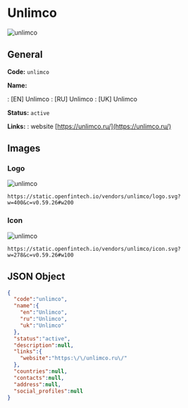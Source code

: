 
# Unlimco 
![unlimco](https://static.openfintech.io/vendors/unlimco/logo.svg?w=400&c=v0.59.26#w200)  

## General 
 
**Code:** `unlimco` 
 
**Name:** 
 
:	[EN] Unlimco 
:	[RU] Unlimco 
:	[UK] Unlimco 
 
**Status:** `active` 
 
**Links:** 
: website [https://unlimco.ru/](https://unlimco.ru/) 
 

## Images 

### Logo 
 
![unlimco](https://static.openfintech.io/vendors/unlimco/logo.svg?w=400&c=v0.59.26#w200)  

```
https://static.openfintech.io/vendors/unlimco/logo.svg?w=400&c=v0.59.26#w200
```  

### Icon 
 
![unlimco](https://static.openfintech.io/vendors/unlimco/icon.svg?w=278&c=v0.59.26#w100)  

```
https://static.openfintech.io/vendors/unlimco/icon.svg?w=278&c=v0.59.26#w100
```  

## JSON Object 

```json
{
  "code":"unlimco",
  "name":{
    "en":"Unlimco",
    "ru":"Unlimco",
    "uk":"Unlimco"
  },
  "status":"active",
  "description":null,
  "links":{
    "website":"https:\/\/unlimco.ru\/"
  },
  "countries":null,
  "contacts":null,
  "address":null,
  "social_profiles":null
}
```  
